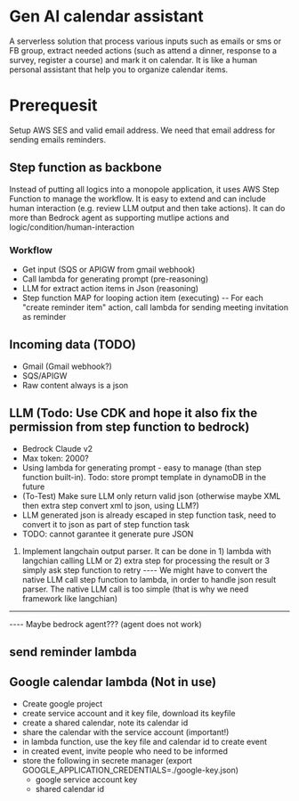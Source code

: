 

# Gen AI calendar assistant
A serverless solution that process various inputs such as emails or sms or FB group, extract needed actions (such as attend a dinner, response to a survey, register a course) and mark it on calendar. It is like a human personal assistant that help you to organize calendar items.

# Prerequesit
Setup AWS SES and valid email address. We need that email address for sending emails reminders.

## Step function as backbone
Instead of putting all logics into a monopole application, it uses AWS Step Function to manage the workflow. It is 
easy to extend and can include human interaction (e.g. review LLM output and then take actions). It can do more than Bedrock agent as supporting mutlipe actions and logic/condition/human-interaction

### Workflow
- Get input (SQS or APIGW from gmail webhook)
- Call lambda for generating prompt (pre-reasoning)
- LLM for extract action items in Json (reasoning)
- Step function MAP for looping action item (executing)
-- For each "create reminder item" action, call lambda for sending meeting invitation as reminder


## Incoming data (TODO)
- Gmail (Gmail webhook?)
- SQS/APIGW
- Raw content always is a json 

## LLM (Todo: Use CDK and hope it also fix the permission from step function to bedrock)
- Bedrock Claude v2 
- Max token: 2000?
- Using lambda for generating prompt - easy to manage (than step function built-in). Todo: store prompt template in dynamoDB in the future
- (To-Test) Make sure LLM only return valid json (otherwise maybe XML then extra step convert xml to json, using LLM?)
- LLM generated json is already escaped in step function task, need to convert it to json as part of step function task
- TODO: cannot garantee it generate pure JSON
1) Implement langchain output parser. It can be done in 1) lambda with langchian calling LLM or 2) extra step for processing the result or 3 simply ask step function to retry
---- We might have to convert the native LLM call step function to lambda, in order to handle json result parser. The native LLM call is too simple (that is why we need framework like langchian)
---- 
---- Maybe bedrock agent??? (agent does not work)

## send reminder lambda

## Google calendar lambda (Not in use)
- Create google project
- create service account and it key file, download its keyfile
- create a shared calendar, note its calendar id
- share the calendar with the service account (important!)
- in lambda function, use the key file and calendar id to create event
- in created event, invite people who need to be informed 
- store the following in secrete manager (export GOOGLE_APPLICATION_CREDENTIALS=./google-key.json)
    - google service account key
    - shared calendar id